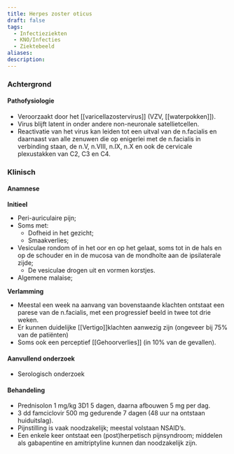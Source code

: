 ```yaml
---
title: Herpes zoster oticus
draft: false
tags:
  - Infectieziekten
  - KNO/Infecties
  - Ziektebeeld
aliases: 
description: 
---
```


### Achtergrond
#### Pathofysiologie

- Veroorzaakt door het [[varicellazostervirus]] (VZV, [[waterpokken]]).
- Virus blijft latent in onder andere non-neuronale satellietcellen.
- Reactivatie van het virus kan leiden tot een uitval van de n.facialis en daarnaast van alle zenuwen die op enigerlei met de n.facialis in verbinding staan, de n.V, n.VIII, n.IX, n.X en ook de cervicale plexustakken van C2, C3 en C4.

### Klinisch

#### Anamnese
**Initieel**
- Peri-auriculaire pijn;
- Soms met: 
	- Dofheid in het gezicht;
	- Smaakverlies;
- Vesiculae rondom of in het oor en op het gelaat, soms tot in de hals en op de schouder en in de mucosa van de mondholte aan de ipsilaterale zijde;
	- De vesiculae drogen uit en vormen korstjes.
- Algemene malaise;

**Verlamming**
- Meestal een week na aanvang van bovenstaande klachten ontstaat een parese van de n.facialis, met een progressief beeld in twee tot drie weken. 
- Er kunnen duidelijke [[Vertigo]]klachten aanwezig zijn (ongeveer bij 75% van de patiënten)
- Soms ook een perceptief [[Gehoorverlies]] (in 10% van de gevallen).

#### Aanvullend onderzoek
- Serologisch onderzoek

#### Behandeling
- Prednisolon 1 mg/kg 3D1 5 dagen, daarna afbouwen 5 mg per dag.
- 3 dd famciclovir 500 mg gedurende 7 dagen (48 uur na ontstaan huiduitslag).
- Pijnstilling is vaak noodzakelijk; meestal volstaan NSAID’s.
- Een enkele keer ontstaat een (post)herpetisch pijnsyndroom; middelen als gabapentine en amitriptyline kunnen dan noodzakelijk zijn.

